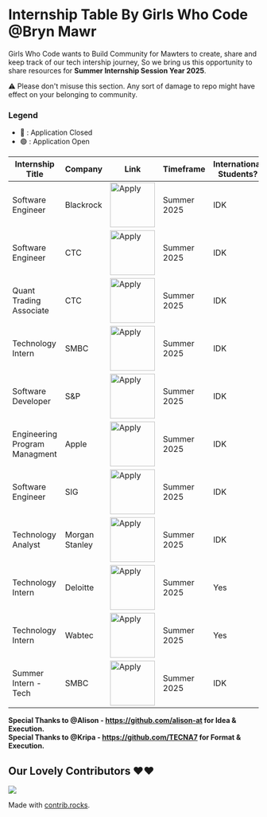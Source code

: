 # Internship Table By Girls Who Code @Bryn Mawr

Girls Who Code wants to Build Community for Mawters to create, share and keep track of our tech intership journey, So we bring us this opportunity to share resources for **Summer Internship Session Year 2025**.

:warning: Please don't misuse this section. Any sort of damage to repo might have effect on your belonging to community.

### Legend
 - 🔴 : Application Closed
 - 🟢 : Application Open


|Internship Title| Company | Link | Timeframe | International Students? | Industry | Academic Year| Application Status|
|----------------|---------|------|-----------|-------------------------|----------|--------------|-------------------|
|Software Engineer | Blackrock |   <a href="https://blackrock.tal.net/vx/lang-en-GB/mobile-0/brand-3/xf-1aa1a96c5ba3/candidate/so/pm/1/pl/1/opp/8163-2025-Summer-Internship-Program-AMERS/en-GB "><img src="https://i.imgur.com/eE1fXzS.png" width="90" alt="Apply"> </a>| Summer 2025 | IDK | Finance | Juniors | 🟢 |
|Software Engineer | CTC |   <a href="https://job-boards.greenhouse.io/chicagotradingcampushiring/jobs/4392240005?gh_src=d3efc0195us"><img src="https://i.imgur.com/eE1fXzS.png" width="90" alt="Apply"> </a>| Summer 2025 | IDK | Finance | Juniors | 🟢 |
|Quant Trading Associate | CTC |   <a href="https://job-boards.greenhouse.io/chicagotradingcampushiring/jobs/4449951005?gh_src=7c550c905us"><img src="https://i.imgur.com/eE1fXzS.png" width="90" alt="Apply"> </a>| Summer 2025 | IDK | Finance | Juniors | 🟢 |
|Technology Intern| SMBC | <a href="https://smbc.recsolu.com/jobs/TrJqhrC8kmTyGlBA4Q5GRg?job_board_id=eaXXV_6DqjCnE-NZ7B8R6A"><img src="https://i.imgur.com/eE1fXzS.png" width="90" alt="Apply"> | Summer 2025 | IDK | Banking | Juniors |  🟢 |
| Software Developer | S&P | <a href="https://careers.spglobal.com/jobs/294222?lang=en-us"><img src="https://i.imgur.com/eE1fXzS.png" width="90" alt="Apply"> </a> | Summer 2025 | IDK | finance |       | 🔴 | 
| Engineering Program Managment | Apple | <a href="https://jobs.apple.com/en-us/details/200554358/engineering-program-management-internships?team=STDNT"><img src="https://i.imgur.com/eE1fXzS.png" width="90" alt="Apply"> </a>| Summer 2025 | IDK | Technology |       | 🟢  | 
| Software Engineer | SIG | <a href="https://careers.sig.com/job/8218/Software-Engineering-Internship-Summer-2025"><img src="https://i.imgur.com/eE1fXzS.png" width="90" alt="Apply"> </a> |Summer 2025 | IDK | Finance | Junior/Senior  | 🟢  | 
| Technology Analyst | Morgan Stanley | <a href="https://www.morganstanley.com/careers/students-graduates/opportunities/17133" ><img src="https://i.imgur.com/eE1fXzS.png" width="90" alt="Apply"> </a> | Summer 2025 | IDK | Banking | Any | 🟢  | 
| Technology Intern| Deloitte | <a href="https://apply.deloitte.com/careers/JobDetail/Deloitte-Technology-US-Intern-Summer-2025/189827"><img src="https://i.imgur.com/eE1fXzS.png" width="90" alt="Apply"> | Summer 2025 | Yes | Consulting | Any | 🟢  | 
| Technology Intern | Wabtec | <a href="https://wabtec.wd1.myworkdayjobs.com/en-US/wabtec_careers/job/Erie-PA/Summer-2025-Digital-Internship_R0088443?q=intern&workerSubType=f6b08751ef07108b4852106afce50210" ><img src="https://i.imgur.com/eE1fXzS.png" width="90" alt="Apply"> </a> | Summer 2025 | Yes | Infrastructure | Sophomore, Junior, Senior | 🟢  | 
|Summer Intern - Tech | SMBC |   <a href="https://smbc.recsolu.com/jobs/8FBhKClcYLHBpHM9olKJZw?job_board_id=eaXXV_6DqjCnE-NZ7B8R6A"><img src="https://i.imgur.com/eE1fXzS.png" width="90" alt="Apply"> </a>| Summer 2025 | IDK | Banking | Juniors | 🟢 |




















**Special Thanks to @Alison - https://github.com/alison-at for Idea & Execution.** <br>
**Special Thanks to @Kripa - https://github.com/TECNA7 for Format & Execution.**


## Our Lovely Contributors ❤️❤️
<a href="https://github.com/GirlsWhoCodeBrynMawr/Internships-2025/graphs/contributors">
  <img src="https://contrib.rocks/image?repo=GirlsWhoCodeBrynMawr/Internships-2025" />
</a>

Made with [contrib.rocks](https://contrib.rocks).
